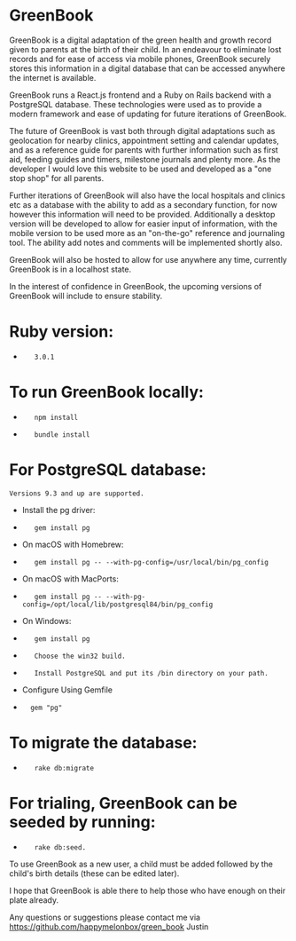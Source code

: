 #               GreenBook

GreenBook is a digital adaptation of the green health and growth record given to
parents at the birth of their child. In an endeavour to eliminate lost records and for
ease of access via mobile phones, GreenBook securely stores this information in a
digital database that can be accessed anywhere the internet is available.

GreenBook runs a React.js frontend and a Ruby on Rails backend with a PostgreSQL database.
These technologies were used as to provide a modern framework and ease of updating for
future iterations of GreenBook.

The future of GreenBook is vast both through digital adaptations such as geolocation
for nearby clinics, appointment setting and calendar updates, and as a reference guide
for parents with further information such as first aid, feeding guides and timers, milestone
journals and plenty more. As the developer I would love this website to be used and developed
as a "one stop shop" for all parents.

Further iterations of GreenBook will also have the local hospitals and clinics etc as a database
with the ability to add as a secondary function, for now however this information will need to be
provided. Additionally a desktop version will be developed to allow for easier input of information,
with the mobile version to be used more as an "on-the-go" reference and journaling tool. The ability
add notes and comments will be implemented shortly also.

GreenBook will also be hosted to allow for use anywhere any time, currently GreenBook is in a
localhost state.

In the interest of confidence in GreenBook, the upcoming versions of GreenBook will include
to ensure stability.

#   Ruby version:
*        3.0.1

#   To run GreenBook locally:
*        npm install
*        bundle install

#   For PostgreSQL database:

    Versions 9.3 and up are supported.
*    Install the pg driver:
*        gem install pg
*    On macOS with Homebrew:
*        gem install pg -- --with-pg-config=/usr/local/bin/pg_config
*    On macOS with MacPorts:
*        gem install pg -- --with-pg-config=/opt/local/lib/postgresql84/bin/pg_config
*    On Windows:
*        gem install pg
*        Choose the win32 build.
*        Install PostgreSQL and put its /bin directory on your path.

*    Configure Using Gemfile
*       gem "pg"

#    To migrate the database: 
*        rake db:migrate

#   For trialing, GreenBook can be seeded by running:
*        rake db:seed.

To use GreenBook as a new user, a child must be added followed by the child's
birth details (these can be edited later).

I hope that GreenBook is able there to help those who have enough on their plate already.

Any questions or suggestions please contact me via https://github.com/happymelonbox/green_book
Justin
